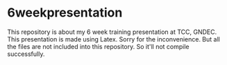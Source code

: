 6weekpresentation
=================

This repository is about my 6 week training presentation at TCC, GNDEC.
This presentation is made using Latex.
Sorry for the inconvenience. But all the files are not included into this repository. So it'll not compile successfully.
